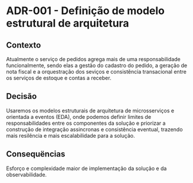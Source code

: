 # ADR-001 - Definição de modelo estrutural de arquitetura

## Contexto

Atualmente o serviço de pedidos agrega mais de uma responsabilidade funcionalmente, sendo elas a gestão do cadastro do pedido, a geração de nota fiscal e a orquestração dos seviços e consistência transacional entre os serviços de estoque e contas a receber.

## Decisão

Usaremos os modelos estruturais de arquitetura de microsserviços e orientada a eventos (EDA), onde podemos definir limites de responsabilidades entre os componentes da solução e priorizar a construção de integração assincronas e consistência eventual, trazendo mais resilência e mais escalabilidade para a solução.

## Consequëncias

Esforço e complexidade maior de implementação da solução e da observabilidade.
